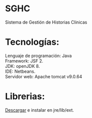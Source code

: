 # SGHC
Sistema de Gestión de Historias Clinicas

# Tecnologías:
Lenguaje de programación: Java </br>
Framework: JSF 2. </br>
JDK: openJDK 8. </br>
IDE: Netbeans. </br>
Servidor web: Apache tomcat v9.0.64 </br>


# Librerias:
<a href="https://cdrive.page.link/Q6YynhHFkQTrpPEH8">Descargar</a> e instalar en jre/lib/ext. </br>
